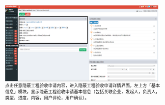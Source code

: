 ![](/assets/隐蔽工程验收申请6.png)点击任意隐蔽工程验收申请内容，进入隐蔽工程验收申请详情界面，左上方「基本信息」模块，显示隐蔽工程验收申请基本信息（包括关联企业，发起人，负责人，类型，进度，内容，用户评论，用户确认）。

